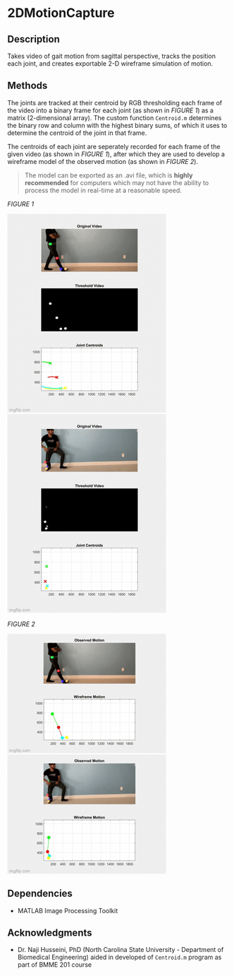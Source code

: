 # 2DMotionCapture

## Description
Takes video of gait motion from sagittal perspective, tracks the position each joint, and creates exportable 2-D wireframe simulation of motion. 

## Methods
The joints are tracked at their centroid by RGB thresholding each frame of the video into a binary frame for each joint (as shown in *FIGURE 1*) as a matrix (2-dimensional array). The custom function `Centroid.m` determines the binary row and column with the highest binary sums, of which it uses to determine the centroid of the joint in that frame.

The centroids of each joint are seperately recorded for each frame of the given video (as shown in *FIGURE 1*), after which they are used to develop a wireframe model of the observed motion (as shown in *FIGURE 2*).

> The model can be exported as an .avi file, which is **highly recommended** for computers which may not have the ability to process the model in real-time at a reasonable speed.

*FIGURE 1*

![alt text](https://github.com/arzafiruddin/2DMotionCapture/blob/8f87deecb65559df6036f559b195e3a2a3a4ceb6/readme_assets/walkcentroidgif.gif)
![alt text](https://github.com/arzafiruddin/2DMotionCapture/blob/b146e57270f251babb3d10533a83069d0d94f8ae/readme_assets/kickcentroidgif.gif)

*FIGURE 2*

![alt text](https://github.com/arzafiruddin/2DMotionCapture/blob/2fd88569404e7c9a0b91ddff3749ec48e32f92aa/readme_assets/walkwireframegif.gif)
![alt text](https://github.com/arzafiruddin/2DMotionCapture/blob/27fdb564b5e99c37ca447b0cd576924fdf94214f/readme_assets/kickwireframegif.gif)

## Dependencies
- MATLAB Image Processing Toolkit

## Acknowledgments
- Dr. Naji Husseini, PhD (North Carolina State University - Department of Biomedical Engineering) aided in developed of `Centroid.m` program as part of BMME 201 course
